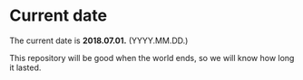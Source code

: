 # Current date

The current date is **2018.07.01.** (YYYY.MM.DD.)

This repository will be good when the world ends, so we will know how long it lasted.